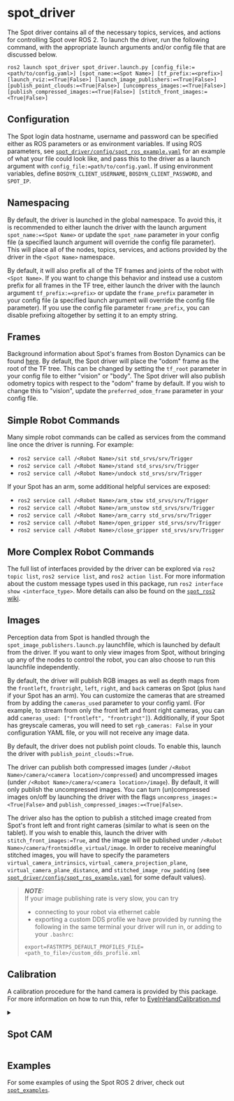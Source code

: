 # spot_driver

The Spot driver contains all of the necessary topics, services, and actions for controlling Spot over ROS 2.
To launch the driver, run the following command, with the appropriate launch arguments and/or config file that are discussed below.
```
ros2 launch spot_driver spot_driver.launch.py [config_file:=<path/to/config.yaml>] [spot_name:=<Spot Name>] [tf_prefix:=<prefix>] [launch_rviz:=<True|False>] [launch_image_publishers:=<True|False>] [publish_point_clouds:=<True|False>] [uncompress_images:=<True|False>] [publish_compressed_images:=<True|False>] [stitch_front_images:=<True|False>]
```

## Configuration
The Spot login data hostname, username and password can be specified either as ROS parameters or as environment variables.
If using ROS parameters, see [`spot_driver/config/spot_ros_example.yaml`](spot_driver/config/spot_ros_example.yaml) for an example of what your file could look like, and pass this to the driver as a launch argument with `config_file:=path/to/config.yaml`.
If using environment variables, define `BOSDYN_CLIENT_USERNAME`, `BOSDYN_CLIENT_PASSWORD`, and `SPOT_IP`.

## Namespacing
By default, the driver is launched in the global namespace.
To avoid this, it is recommended to either launch the driver with the launch argument `spot_name:=<Spot Name>` or update the `spot_name` parameter in your config file (a specified launch argument will override the config file parameter).
This will place all of the nodes, topics, services, and actions provided by the driver in the `<Spot Name>` namespace.

By default, it will also prefix all of the TF frames and joints of the robot with `<Spot Name>`.
If you want to change this behavior and instead use a custom prefix for all frames in the TF tree, either launch the driver with the launch argument `tf_prefix:=<prefix>` or update the `frame_prefix` parameter in your config file (a specified launch argument will override the config file parameter).
If you use the config file parameter `frame_prefix`, you can disable prefixing altogether by setting it to an empty string.

## Frames
Background information about Spot's frames from Boston Dynamics can be found [here](https://dev.bostondynamics.com/docs/concepts/geometry_and_frames). 
By default, the Spot driver will place the "odom" frame as the root of the TF tree.
This can be changed by setting the `tf_root` parameter in your config file to either "vision" or "body".
The Spot driver will also publish odometry topics with respect to the "odom" frame by default.
If you wish to change this to "vision", update the `preferred_odom_frame` parameter in your config file.

## Simple Robot Commands
Many simple robot commands can be called as services from the command line once the driver is running. For example:

* `ros2 service call /<Robot Name>/sit std_srvs/srv/Trigger`
* `ros2 service call /<Robot Name>/stand std_srvs/srv/Trigger`
* `ros2 service call /<Robot Name>/undock std_srvs/srv/Trigger`

If your Spot has an arm, some additional helpful services are exposed:
* `ros2 service call /<Robot Name>/arm_stow std_srvs/srv/Trigger`
* `ros2 service call /<Robot Name>/arm_unstow std_srvs/srv/Trigger`
* `ros2 service call /<Robot Name>/arm_carry std_srvs/srv/Trigger`
* `ros2 service call /<Robot Name>/open_gripper std_srvs/srv/Trigger`
* `ros2 service call /<Robot Name>/close_gripper std_srvs/srv/Trigger`

## More Complex Robot Commands
The full list of interfaces provided by the driver can be explored via `ros2 topic list`, `ros2 service list`, and `ros2 action list`. 
For more information about the custom message types used in this package, run `ros2 interface show <interface_type>`. 
More details can also be found on the [`spot_ros2` wiki](https://github.com/bdaiinstitute/spot_ros2/wiki/Spot-Driver-Available-Interfaces). 


## Images
Perception data from Spot is handled through the `spot_image_publishers.launch.py` launchfile, which is launched by default from the driver.
If you want to only view images from Spot, without bringing up any of the nodes to control the robot, you can also choose to run this launchfile independently.

By default, the driver will publish RGB images as well as depth maps from the `frontleft`, `frontright`, `left`, `right`, and `back` cameras on Spot (plus `hand` if your Spot has an arm).
You can customize the cameras that are streamed from by adding the `cameras_used` parameter to your config yaml. (For example, to stream from only the front left and front right cameras, you can add `cameras_used: ["frontleft", "frontright"]`).
Additionally, if your Spot has greyscale cameras, you will need to set `rgb_cameras: False` in your configuration YAML file, or you will not receive any image data.

By default, the driver does not publish point clouds.
To enable this, launch the driver with `publish_point_clouds:=True`.

The driver can publish both compressed images (under `/<Robot Name>/camera/<camera location>/compressed`) and uncompressed images (under `/<Robot Name>/camera/<camera location>/image`).
By default, it will only publish the uncompressed images.
You can turn (un)compressed images on/off by launching the driver with the flags `uncompress_images:=<True|False>` and `publish_compressed_images:=<True|False>`.

The driver also has the option to publish a stitched image created from Spot's front left and front right cameras (similar to what is seen on the tablet).
If you wish to enable this, launch the driver with `stitch_front_images:=True`, and the image will be published under `/<Robot Name>/camera/frontmiddle_virtual/image`.
In order to receive meaningful stitched images, you will have to specify the parameters `virtual_camera_intrinsics`, `virtual_camera_projection_plane`, `virtual_camera_plane_distance`, and `stitched_image_row_padding` (see [`spot_driver/config/spot_ros_example.yaml`](spot_driver/config/spot_ros_example.yaml) for some default values). 

> **_NOTE:_**  
If your image publishing rate is very slow, you can try 
> - connecting to your robot via ethernet cable 
> - exporting a custom DDS profile we have provided by running the following in the same terminal your driver will run in, or adding to your `.bashrc`:
> ```
> export=FASTRTPS_DEFAULT_PROFILES_FILE=<path_to_file>/custom_dds_profile.xml
> ```

## Calibration
A calibration procedure for the hand camera is provided by this package. For more information on how to run this, refer to [EyeInHandCalibration.md](EyeInHandCalibration.md)


<details>
<summary><h2>Spot CAM</h2></summary>
<br>

Due to known issues with the Spot CAM, it is disabled by default. To enable publishing and usage over the driver, add the following command in your configuration YAML file:
    `initialize_spot_cam: True`

The Spot CAM payload has known issues with the SSL certification process in https. If you get the following errors:

```
non-existing PPS 0 referenced
decode_slice_header error
no frame!
```

Then you want to log into the Spot CAM over the browser. In your browser, type in:

    https://<ip_address_of_spot>:<sdp_port>/h264.sdp.html

The default port for SDP is 31102 for the Spot CAM. Once inside, you will be prompted to log in using your username and password. Do so and the WebRTC frames should begin to properly stream.

</details>


## Examples
For some examples of using the Spot ROS 2 driver, check out [`spot_examples`](../spot_examples/).
